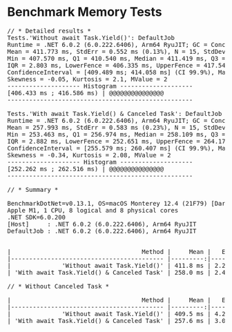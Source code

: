 <h1>Benchmark Memory Tests</h1>

<pre>
// * Detailed results *
Tests.'Without await Task.Yield()': DefaultJob
Runtime = .NET 6.0.2 (6.0.222.6406), Arm64 RyuJIT; GC = Concurrent Workstation
Mean = 411.773 ms, StdErr = 0.552 ms (0.13%), N = 15, StdDev = 2.137 ms
Min = 407.570 ms, Q1 = 410.540 ms, Median = 411.419 ms, Q3 = 413.343 ms, Max = 415.449 ms
IQR = 2.803 ms, LowerFence = 406.335 ms, UpperFence = 417.548 ms
ConfidenceInterval = [409.489 ms; 414.058 ms] (CI 99.9%), Margin = 2.284 ms (0.55% of Mean)
Skewness = -0.05, Kurtosis = 2.1, MValue = 2
-------------------- Histogram --------------------
[406.433 ms ; 416.586 ms) | @@@@@@@@@@@@@@@
---------------------------------------------------

Tests.'With await Task.Yield() & Canceled Task': DefaultJob
Runtime = .NET 6.0.2 (6.0.222.6406), Arm64 RyuJIT; GC = Concurrent Workstation
Mean = 257.993 ms, StdErr = 0.583 ms (0.23%), N = 15, StdDev = 2.258 ms
Min = 253.463 ms, Q1 = 256.974 ms, Median = 258.109 ms, Q3 = 259.856 ms, Max = 261.315 ms
IQR = 2.882 ms, LowerFence = 252.651 ms, UpperFence = 264.179 ms
ConfidenceInterval = [255.579 ms; 260.407 ms] (CI 99.9%), Margin = 2.414 ms (0.94% of Mean)
Skewness = -0.34, Kurtosis = 2.08, MValue = 2
-------------------- Histogram --------------------
[252.262 ms ; 262.516 ms) | @@@@@@@@@@@@@@@
---------------------------------------------------

// * Summary *

BenchmarkDotNet=v0.13.1, OS=macOS Monterey 12.4 (21F79) [Darwin 21.5.0]
Apple M1, 1 CPU, 8 logical and 8 physical cores
.NET SDK=6.0.200
[Host]     : .NET 6.0.2 (6.0.222.6406), Arm64 RyuJIT
DefaultJob : .NET 6.0.2 (6.0.222.6406), Arm64 RyuJIT


|                                    Method |     Mean |   Error |  StdDev | Allocated |
|------------------------------------------ |---------:|--------:|--------:|----------:|
|              'Without await Task.Yield()' | 411.8 ms | 2.28 ms | 2.14 ms |      1 KB |
| 'With await Task.Yield() & Canceled Task' | 258.0 ms | 2.41 ms | 2.26 ms |     41 KB |

// * Without Canceled Task *

|                                    Method |     Mean |   Error |  StdDev | Allocated |
|------------------------------------------ |---------:|--------:|--------:|----------:|
|              'Without await Task.Yield()' | 409.5 ms | 4.22 ms | 3.95 ms |      1 KB |
| 'With await Task.Yield() & Canceled Task' | 257.6 ms | 3.03 ms | 2.83 ms |      2 KB |

</pre>